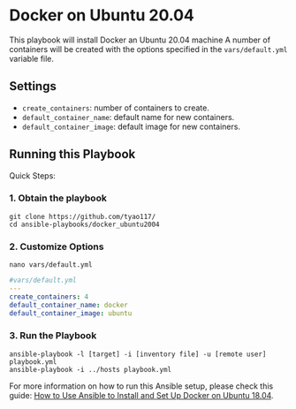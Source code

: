 # Docker on Ubuntu 20.04

This playbook will install Docker an Ubuntu 20.04 machine
A number of containers will be created with the options specified in the `vars/default.yml` variable file.

## Settings

- `create_containers`: number of containers to create.
- `default_container_name`: default name for new containers.
- `default_container_image`: default image for new containers.


## Running this Playbook

Quick Steps:

### 1. Obtain the playbook
```shell
git clone https://github.com/tyao117/
cd ansible-playbooks/docker_ubuntu2004
```

### 2. Customize Options

```shell
nano vars/default.yml
```

```yml
#vars/default.yml
---
create_containers: 4
default_container_name: docker
default_container_image: ubuntu
```

### 3. Run the Playbook

```command
ansible-playbook -l [target] -i [inventory file] -u [remote user] playbook.yml
ansible-playbook -i ../hosts playbook.yml
```

For more information on how to run this Ansible setup, please check this guide: [How to Use Ansible to Install and Set Up Docker on Ubuntu 18.04](https://www.digitalocean.com/community/tutorials/how-to-use-ansible-to-install-and-set-up-docker-on-ubuntu-18-04).
